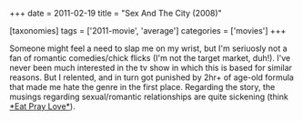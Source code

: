 +++
date = 2011-02-19
title = "Sex And The City (2008)"

[taxonomies]
tags = ['2011-movie', 'average']
categories = ['movies']
+++

Someone might feel a need to slap me on my wrist, but I\'m seriuosly not
a fan of romantic comedies/chick flicks (I\'m not the target market,
duh!). I\'ve never been much interested in the tv show in which this is
based for similar reasons. But I relented, and in turn got punished by
2hr+ of age-old formula that made me hate the genre in the first place.
Regarding the story, the musings regarding sexual/romantic relationships
are quite sickening (think [\*Eat Pray Love\*]).

  [\*Eat Pray Love\*]: http://movies.tshepang.net/eat-pray-love-2010

